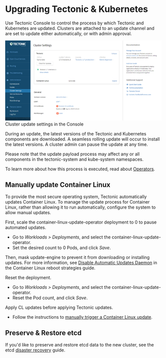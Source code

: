 # Upgrading Tectonic &amp; Kubernetes

Use Tectonic Console to control the process by which Tectonic and Kubernetes are updated. Clusters are attached to an update channel and are set to update either automatically, or with admin approval.

<div class="row">
  <div class="col-lg-8 col-lg-offset-2 col-md-10 col-md-offset-1 col-sm-12 col-xs-12 co-m-screenshot">
    <img src="../img/settings-updates.png">
    <div class="co-m-screenshot-caption">Cluster update settings in the Console</div>
  </div>
</div>

During an update, the latest versions of the Tectonic and Kubernetes components are downloaded. A seamless rolling update will occur to install the latest versions. A cluster admin can pause the update at any time.

Please note that the update payload process may affect any or all components in the tectonic-system and kube-system namespaces.

To learn more about how this process is executed, read about [Operators][operators].

## Manually update Container Linux

To provide the most secure operating system, Tectonic automatically updates Container Linux. To manage the update process for Container Linux, rather than allowing it to run automatically, configure the system to allow manual updates.

First, scale the container-linux-update-operator deployment to 0 to pause automated updates.
* Go to *Workloads > Deployments*, and select the container-linux-update-operator.
* Set the desired count to 0 Pods, and click *Save*.

Then, mask update-engine to prevent it from downloading or installing updates.
For more information, see [Disable Automatic Updates Daemon][disable-auto] in the Container Linux reboot strategies guide.

Reset the deployment.
* Go to *Workloads > Deployments*, and select the container-linux-update-operator.
* Reset the Pod count, and click *Save*.

Apply CL updates before applying Tectonic updates.
* Follow the instructions to [manually trigger a Container Linux update][manually-trigger].

## Preserve &amp; Restore etcd

If you'd like to preserve and restore etcd data to the new cluster, see the etcd [disaster recovery][etcd-disaster-recovery] guide.


[operators]: https://coreos.com/operators/
[etcd-disaster-recovery]: https://coreos.com/etcd/docs/latest/admin_guide.html#disaster-recovery
[disable-auto]: https://coreos.com/os/docs/latest/update-strategies.html#disable-automatic-updates-daemon
[manually-trigger]: https://coreos.com/os/docs/latest/update-strategies.html#manually-triggering-an-update
